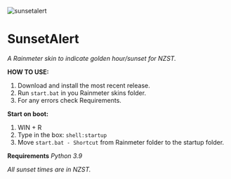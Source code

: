 ![sunsetalert](https://user-images.githubusercontent.com/72550915/160226807-b4204c6b-a747-464a-b0ed-2b9d335c1cc7.png)

# SunsetAlert
_A Rainmeter skin to indicate golden hour/sunset for NZST._

**HOW TO USE:**
1. Download and install the most recent release. 
2. Run `start.bat` in you Rainmeter skins folder. 
3. For any errors check Requirements. 

**Start on boot:**
1. WIN + R 
2. Type in the box: `shell:startup` 
3. Move `start.bat - Shortcut` from Rainmeter folder to the startup folder. 

**Requirements**
_Python 3.9_

_All sunset times are in NZST._
